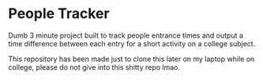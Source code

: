 # People Tracker

Dumb 3 minute project built to track people entrance times and output a time difference between each entry for a short activity on a college subject.

This repository has been made just to clone this later on my laptop while on college, please do not give into this shitty repo lmao.